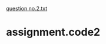[question no.2.txt](https://github.com/rajankit007/assignment.code2/files/7109269/question.no.2.txt)
# assignment.code2
